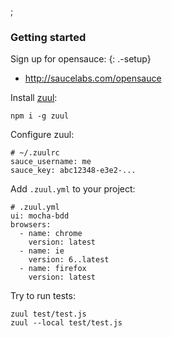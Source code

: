 ;

### Getting started

Sign up for opensauce: {: .-setup}

-   http://saucelabs.com/opensauce

Install [zuul](https://npmjs.com/package/zuul):

    npm i -g zuul

Configure zuul:

    # ~/.zuulrc
    sauce_username: me
    sauce_key: abc12348-e3e2-...

Add `.zuul.yml` to your project:

    # .zuul.yml
    ui: mocha-bdd
    browsers:
      - name: chrome
        version: latest
      - name: ie
        version: 6..latest
      - name: firefox
        version: latest

Try to run tests:

    zuul test/test.js
    zuul --local test/test.js

